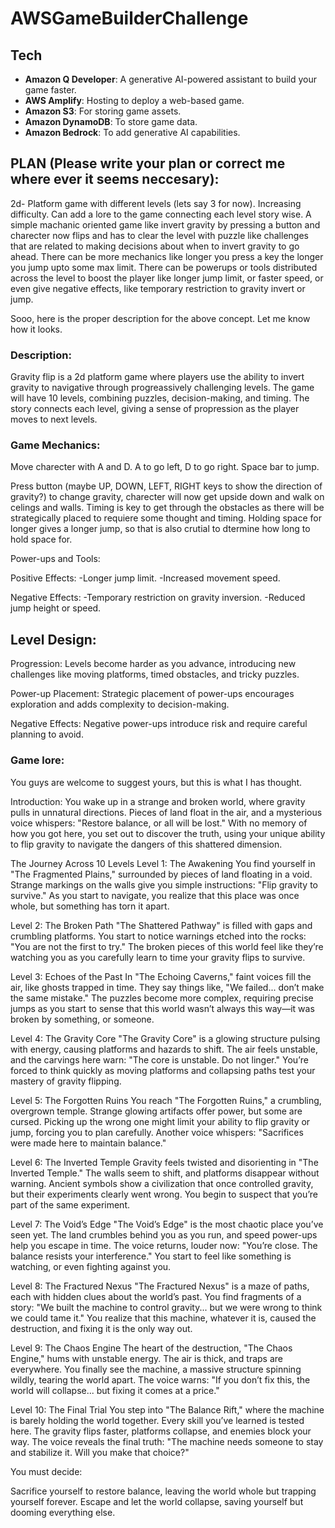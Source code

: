 # AWSGameBuilderChallenge

## Tech
- **Amazon Q Developer**: A generative AI-powered assistant to build your game faster.
- **AWS Amplify**: Hosting to deploy a web-based game.
- **Amazon S3**: For storing game assets.
- **Amazon DynamoDB**: To store game data.
- **Amazon Bedrock**: To add generative AI capabilities.

## PLAN (Please write your plan or correct me where ever it seems neccesary):
2d- Platform game with different levels (lets say 3 for now). Increasing difficulty. Can add a lore to the game connecting each level story wise. A simple machanic oriented game like invert gravity by pressing a button and charecter now flips and has to clear the level with puzzle like challenges that are related to making decisions about when to invert gravity to go ahead. There can be more mechanics like longer you press a key the longer you jump upto some max limit. There can be powerups or tools distributed across the level to boost the player like longer jump limit, or faster speed, or even give negative effects, like temporary restriction to gravity invert or jump. 


Sooo, here is the proper description for the above concept. Let me know how it looks.

### Description:
Gravity flip is a 2d platform game where players use the ability to invert gravity to navigative through progreassively challenging levels. The game will have 10 levels, combining puzzles, decision-making, and timing. The story connects each level, giving a sense of propression as the player moves to next levels.

### Game Mechanics:

Move charecter with A and D. A to go left, D to go right. Space bar to jump.

Press button (maybe UP, DOWN, LEFT, RIGHT keys to show the direction of gravity?) to change gravity, charecter will now get upside down and walk on celings and walls. Timing is key to get through the obstacles as there will be strategically placed to requiere some thought and timing. Holding space for longer gives a longer jump, so that is also crutial to dtermine how long to hold space for.

Power-ups and Tools:

Positive Effects:
-Longer jump limit.
-Increased movement speed.

Negative Effects:
-Temporary restriction on gravity inversion.
-Reduced jump height or speed.

## Level Design:

Progression:
Levels become harder as you advance, introducing new challenges like moving platforms, timed obstacles, and tricky puzzles.

Power-up Placement:
Strategic placement of power-ups encourages exploration and adds complexity to decision-making.

Negative Effects:
Negative power-ups introduce risk and require careful planning to avoid.


### Game lore:

You guys are welcome to suggest yours, but this is what I has thought. 

Introduction:
You wake up in a strange and broken world, where gravity pulls in unnatural directions. 
Pieces of land float in the air, and a mysterious voice whispers:
"Restore balance, or all will be lost."
With no memory of how you got here, you set out to discover the truth, using your unique 
ability to flip gravity to navigate the dangers of this shattered dimension.

The Journey Across 10 Levels
Level 1: The Awakening
You find yourself in "The Fragmented Plains," surrounded by pieces of land floating in a 
void. Strange markings on the walls give you simple instructions: "Flip gravity to 
survive." As you start to navigate, you realize that this place was once whole, but 
something has torn it apart.

Level 2: The Broken Path
"The Shattered Pathway" is filled with gaps and crumbling platforms. You start to notice 
warnings etched into the rocks: "You are not the first to try." The broken pieces of 
this world feel like they’re watching you as you carefully learn to time your gravity 
flips to survive.

Level 3: Echoes of the Past
In "The Echoing Caverns," faint voices fill the air, like ghosts trapped in time. They 
say things like, "We failed... don’t make the same mistake." The puzzles become more 
complex, requiring precise jumps as you start to sense that this world wasn’t always 
this way—it was broken by something, or someone.

Level 4: The Gravity Core
"The Gravity Core" is a glowing structure pulsing with energy, causing platforms and 
hazards to shift. The air feels unstable, and the carvings here warn: "The core is 
unstable. Do not linger." You’re forced to think quickly as moving platforms and 
collapsing paths test your mastery of gravity flipping.

Level 5: The Forgotten Ruins
You reach "The Forgotten Ruins," a crumbling, overgrown temple. Strange glowing 
artifacts offer power, but some are cursed. Picking up the wrong one might limit your 
ability to flip gravity or jump, forcing you to plan carefully. Another voice whispers: 
"Sacrifices were made here to maintain balance."

Level 6: The Inverted Temple
Gravity feels twisted and disorienting in "The Inverted Temple." The walls seem to 
shift, and platforms disappear without warning. Ancient symbols show a civilization that 
once controlled gravity, but their experiments clearly went wrong. You begin to suspect 
that you’re part of the same experiment.

Level 7: The Void’s Edge
"The Void’s Edge" is the most chaotic place you’ve seen yet. The land crumbles behind 
you as you run, and speed power-ups help you escape in time. The voice returns, louder 
now: "You’re close. The balance resists your interference." You start to feel like 
something is watching, or even fighting against you.

Level 8: The Fractured Nexus
"The Fractured Nexus" is a maze of paths, each with hidden clues about the world’s past. 
You find fragments of a story: "We built the machine to control gravity... but we were 
wrong to think we could tame it." You realize that this machine, whatever it is, caused 
the destruction, and fixing it is the only way out.

Level 9: The Chaos Engine
The heart of the destruction, "The Chaos Engine," hums with unstable energy. The air is 
thick, and traps are everywhere. You finally see the machine, a massive structure 
spinning wildly, tearing the world apart. The voice warns: "If you don’t fix this, the 
world will collapse... but fixing it comes at a price."

Level 10: The Final Trial
You step into "The Balance Rift," where the machine is barely holding the world 
together. Every skill you’ve learned is tested here. The gravity flips faster, platforms 
collapse, and enemies block your way. The voice reveals the final truth: "The machine 
needs someone to stay and stabilize it. Will you make that choice?"

You must decide:

Sacrifice yourself to restore balance, leaving the world whole but trapping yourself 
forever.
Escape and let the world collapse, saving yourself but dooming everything else.

